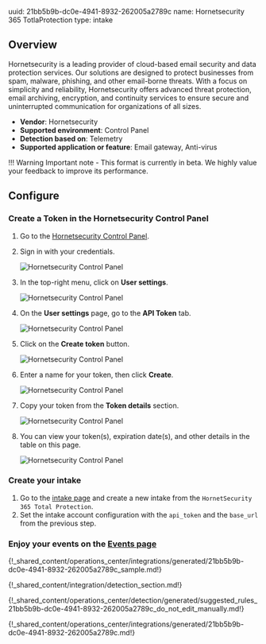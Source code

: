 uuid: 21bb5b9b-dc0e-4941-8932-262005a2789c
name: Hornetsecurity 365 TotlaProtection
type: intake

## Overview

Hornetsecurity is a leading provider of cloud-based email security and data protection services. Our solutions are designed to protect businesses from spam, malware, phishing, and other email-borne threats. With a focus on simplicity and reliability, Hornetsecurity offers advanced threat protection, email archiving, encryption, and continuity services to ensure secure and uninterrupted communication for organizations of all sizes.

- **Vendor**: Hornetsecurity
- **Supported environment**: Control Panel
- **Detection based on**: Telemetry
- **Supported application or feature**: Email gateway, Anti-virus

!!! Warning
    Important note - This format is currently in beta. We highly value your feedback to improve its performance.


## Configure

### Create a Token in the Hornetsecurity Control Panel

1.	Go to the [Hornetsecurity Control Panel](https://cp.hornetsecurity.com/).
2.	Sign in with your credentials.

    ![Hornetsecurity Control Panel](/assets/integration/email/hornetsecurity/Step1_login.png)

3.	In the top-right menu, click on **User settings**.

    ![Hornetsecurity Control Panel](/assets/integration/email/hornetsecurity/Step3_usersettings_link.png)

4.	On the **User settings** page, go to the **API Token** tab.

    ![Hornetsecurity Control Panel](/assets/integration/email/hornetsecurity/Step4_usersettings_apitoken.png)

5.	Click on the **Create token** button.

    ![Hornetsecurity Control Panel](/assets/integration/email/hornetsecurity/Step5_createtoken.png)

6.	Enter a name for your token, then click **Create**.

    ![Hornetsecurity Control Panel](/assets/integration/email/hornetsecurity/Step6_tokenname.png)

7.	Copy your token from the **Token details** section.

    ![Hornetsecurity Control Panel](/assets/integration/email/hornetsecurity/Step7_gettoken.png)

8.	You can view your token(s), expiration date(s), and other details in the table on this page.

    ![Hornetsecurity Control Panel](/assets/integration/email/hornetsecurity/Step8_tokeninfo.png)



### Create your intake

1. Go to the [intake page](https://app.sekoia.io/operations/intakes) and create a new intake from the `HornetSecurity 365 Total Protection`.
2. Set the intake account configuration with the `api_token` and the `base_url` from the previous step.

### Enjoy your events on the [Events page](https://app.sekoia.io/operations/events)

{!_shared_content/operations_center/integrations/generated/21bb5b9b-dc0e-4941-8932-262005a2789c_sample.md!}

{!_shared_content/integration/detection_section.md!}

{!_shared_content/operations_center/detection/generated/suggested_rules_21bb5b9b-dc0e-4941-8932-262005a2789c_do_not_edit_manually.md!}

{!_shared_content/operations_center/integrations/generated/21bb5b9b-dc0e-4941-8932-262005a2789c.md!}
